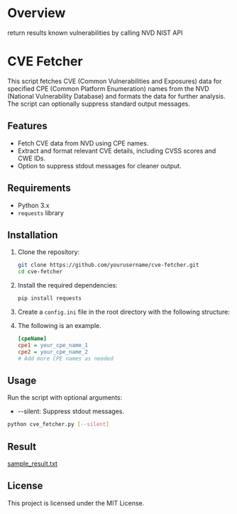 # Overview
return results known vulnerabilities by calling NVD NIST API

# CVE Fetcher

This script fetches CVE (Common Vulnerabilities and Exposures) data for specified CPE (Common Platform Enumeration) names from the NVD (National Vulnerability Database) and formats the data for further analysis. The script can optionally suppress standard output messages.

## Features

- Fetch CVE data from NVD using CPE names.
- Extract and format relevant CVE details, including CVSS scores and CWE IDs.
- Option to suppress stdout messages for cleaner output.

## Requirements

- Python 3.x
- `requests` library

## Installation

1. Clone the repository:
    ```bash
    git clone https://github.com/yourusername/cve-fetcher.git
    cd cve-fetcher
    ```

2. Install the required dependencies:
    ```bash
    pip install requests
    ```

3. Create a `config.ini` file in the root directory with the following structure:
4. The following is an example.
    ```ini
    [cpeName]
    cpe1 = your_cpe_name_1
    cpe2 = your_cpe_name_2
    # Add more CPE names as needed
    ```

## Usage

Run the script with optional arguments:
- --silent: Suppress stdout messages.

```bash
python cve_fetcher.py [--silent]
```

## Result
[sample_result.txt](https://github.com/myon-bioinformatics/nvd_nist_known_vulns/blob/main/sample_result.txt)

## License
This project is licensed under the MIT License.
